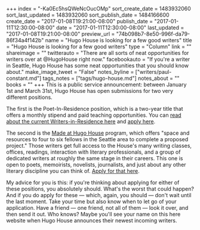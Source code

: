 +++
index = "-Ka0Ec5hsQWeNcOucOMp"
sort_create_date = 1483932060
sort_last_updated = 1483932060
sort_publish_date = 1484166600
create_date = "2017-01-08T19:21:00-08:00"
publish_date = "2017-01-11T12:30:00-08:00"
date = "2017-01-11T12:30:00-08:00"
last_updated = "2017-01-08T19:21:00-08:00"
preview_url = "74b098b7-8e50-996f-da79-86f34a4f142b"
name = "Hugo House is looking for a few good writers"
title = "Hugo House is looking for a few good writers"
type = "Column"
link = ""
shareimage = ""
twitterauto = "There are all sorts of neat opportunities for writers over at @HugoHouse right now."
facebookauto = "If you're a writer in Seattle, Hugo House has some neat opportunities that you should know about."
make_image_tweet = "False"
notes_byline = ["writers/paul-constant.md"]
tags_notes = ["tags/hugo-house.md"]
notes_about = ""
books = ""
+++
This is a public service announcement: between January 1st and March 31st, Hugo House has open submissions for two very different positions.

The first is the Poet-In-Residence position, which is a two-year title that offers a monthly stipend and paid teaching opportunities. You can [read about the current Writers-in-Residence here](https://hugohouse.org/get-involved/writers-in-residence/) and [apply here](https://hugohouse.submittable.com/submit/28902/hugo-house-writer-in-residence-application).

The second is the [Made at Hugo House](https://hugohouse.org/get-involved/made-hugo-house/) program, which offers "space and resources to four to six fellows in the Seattle area to complete a proposed project." Those writers get full access to the House's many writing classes, offices, readings, interaction with literary professionals, and a group of dedicated writers at roughly the same stage in their careers. This one is open to poets, memoirists, novelists, journalists, and just about any other literary discipline you can think of. [Apply for that here](https://hugohouse.submittable.com/submit/28696/made-at-hugo-house-fellowship-application).

My advice for you is this: if you're thinking about applying for either of these positions, you absolutely should. What's the worst that could happen? And if you do apply for these — which, again, you should — don't wait until the last moment. Take your time but also know when to let go of your application. Have a friend — one friend, not all of them — look it over, and then send it out. Who knows? Maybe you'll see your name on this here website when Hugo House announces their newest incoming writers.